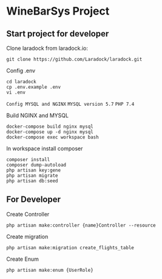 # WineBarSys Project
## Start project for developer

Clone laradock from laradock.io:
````
git clone https://github.com/Laradock/laradock.git
````
Config .env
````
cd laradock
cp .env.example .env
vi .env
````
`Config MYSQL and NGINX`
`MYSQL version 5.7`
`PHP 7.4`

Build NGINX and MYSQL
````
docker-compose build nginx mysql
docker-compose up -d nginx mysql
docker-compose exec workspace bash
````
In workspace install composer
````
composer install
composer dump-autoload
php artisan key:gene
php artisan migrate
php artisan db:seed
````
## For Developer
Create Controller
````
php artisan make:controller {name}Controller --resource
````
Create migration
````
php artisan make:migration create_flights_table
````
Create Enum
````
php artisan make:enum {UserRole}
````
